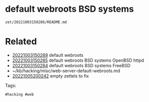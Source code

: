 # default webroots BSD systems

` zet/20221003150286/README.md `

# Related

- [20221003150289](/zet/20221003150289/README.md) default webroots
- [20221003150285](/zet/20221003150285/README.md) default webroots BSD systems OpenBSD httpd
- [20221003150284](/zet/20221003150284/README.md) default webroots BSD systems FreeBSD
- ~/kb/hacking/misc/web-server-default-webroots.md
- [20221005200242](/zet/20221005200242/README.md) empty zettels to fix

Tags:

    #hacking #web 
